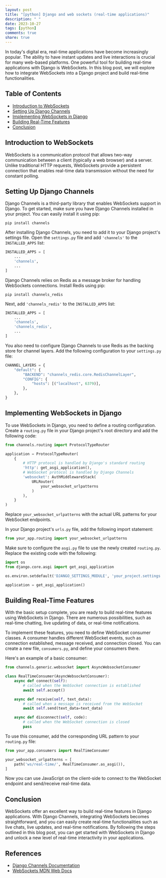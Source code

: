 ```yaml
---
layout: post
title: "[python] Django and web sockets (real-time applications)"
description: " "
date: 2023-10-27
tags: [python]
comments: true
share: true
---
```


In today's digital era, real-time applications have become increasingly popular. The ability to have instant updates and live interactions is crucial for many web-based platforms. One powerful tool for building real-time applications with Django is WebSockets. In this blog post, we will explore how to integrate WebSockets into a Django project and build real-time functionalities.

## Table of Contents
- [Introduction to WebSockets](#introduction-to-websockets)
- [Setting Up Django Channels](#setting-up-django-channels)
- [Implementing WebSockets in Django](#implementing-websockets-in-django)
- [Building Real-Time Features](#building-real-time-features)
- [Conclusion](#conclusion)

## Introduction to WebSockets

WebSockets is a communication protocol that allows two-way communication between a client (typically a web browser) and a server. Unlike traditional HTTP requests, WebSockets provide a persistent connection that enables real-time data transmission without the need for constant polling.

## Setting Up Django Channels

Django Channels is a third-party library that enables WebSockets support in Django. To get started, make sure you have Django Channels installed in your project. You can easily install it using pip:

```
pip install channels
```

After installing Django Channels, you need to add it to your Django project's settings file. Open the `settings.py` file and add `'channels'` to the `INSTALLED_APPS` list:

```python
INSTALLED_APPS = [
    ...
    'channels',
    ...
]
```

Django Channels relies on Redis as a message broker for handling WebSockets connections. Install Redis using pip:

```
pip install channels_redis
```

Next, add `'channels_redis'` to the `INSTALLED_APPS` list:

```python
INSTALLED_APPS = [
    ...
    'channels',
    'channels_redis',
    ...
]
```

You also need to configure Django Channels to use Redis as the backing store for channel layers. Add the following configuration to your `settings.py` file:

```python
CHANNEL_LAYERS = {
    "default": {
        "BACKEND": "channels_redis.core.RedisChannelLayer",
        "CONFIG": {
            "hosts": [("localhost", 6379)],
        },
    },
}
```

## Implementing WebSockets in Django

To use WebSockets in Django, you need to define a routing configuration. Create a `routing.py` file in your Django project's root directory and add the following code:

```python
from channels.routing import ProtocolTypeRouter

application = ProtocolTypeRouter(
    {
        # HTTP protocol is handled by Django's standard routing
        'http': get_asgi_application(),
        # WebSocket protocol is handled by Django Channels
        'websocket': AuthMiddlewareStack(
            URLRouter(
                your_websocket_urlpatterns
            )
        ),
    }
)
```

Replace `your_websocket_urlpatterns` with the actual URL patterns for your WebSocket endpoints. 

In your Django project's `urls.py` file, add the following import statement:

```python
from your_app.routing import your_websocket_urlpatterns
```

Make sure to configure the `asgi.py` file to use the newly created `routing.py`. Replace the existing code with the following:

```python
import os
from django.core.asgi import get_asgi_application

os.environ.setdefault('DJANGO_SETTINGS_MODULE', 'your_project.settings')

application = get_asgi_application()
```

## Building Real-Time Features

With the basic setup complete, you are ready to build real-time features using WebSockets in Django. There are numerous possibilities, such as real-time chatting, live updating of data, or real-time notifications. 

To implement these features, you need to define WebSocket consumer classes. A consumer handles different WebSocket events, such as connection established, message received, and connection closed. You can create a new file, `consumers.py`, and define your consumers there.

Here's an example of a basic consumer:

```python
from channels.generic.websocket import AsyncWebsocketConsumer

class RealTimeConsumer(AsyncWebsocketConsumer):
    async def connect(self):
        # called when the WebSocket connection is established
        await self.accept()

    async def receive(self, text_data):
        # called when a message is received from the WebSocket
        await self.send(text_data=text_data)

    async def disconnect(self, code):
        # called when the WebSocket connection is closed
        pass
```

To use this consumer, add the corresponding URL pattern to your `routing.py` file:

```python
from your_app.consumers import RealTimeConsumer

your_websocket_urlpatterns = [
    path('ws/real-time/', RealTimeConsumer.as_asgi()),
]
```

Now you can use JavaScript on the client-side to connect to the WebSocket endpoint and send/receive real-time data.

## Conclusion

WebSockets offer an excellent way to build real-time features in Django applications. With Django Channels, integrating WebSockets becomes straightforward, and you can easily create real-time functionalities such as live chats, live updates, and real-time notifications. By following the steps outlined in this blog post, you can get started with WebSockets in Django and unlock a new level of real-time interactivity in your applications.

## References

- [Django Channels Documentation](https://channels.readthedocs.io/)
- [WebSockets MDN Web Docs](https://developer.mozilla.org/en-US/docs/Web/API/WebSockets_API)